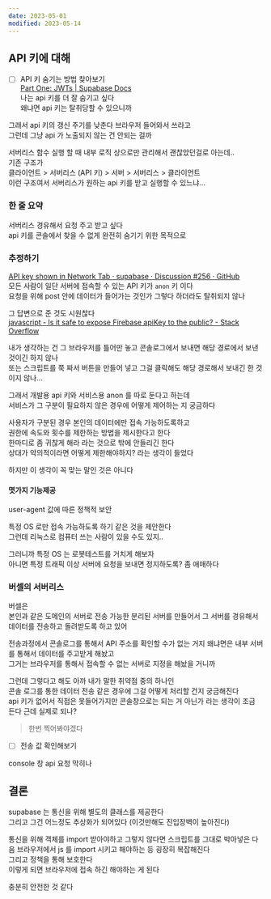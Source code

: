 ```yaml
---
date: 2023-05-01
modified: 2023-05-14
---
```


## API 키에 대해

- [ ] API 키 숨기는 방법 찾아보기  
       [Part One: JWTs | Supabase Docs](https://supabase.com/docs/learn/auth-deep-dive/auth-deep-dive-jwts)  
       나는 api 키를 더 잘 숨기고 싶다  
       왜냐면 api 키는 탈취당할 수 있으니까

그래서 api 키의 갱신 주기를 낮춘다 브라우저 들어와서 쓰라고  
그런데 그냥 api 가 노출되지 않는 건 안되는 걸까

서버리스 함수 실행 할 때 내부 로직 상으로만 관리해서 괜찮았던걸로 아는데..  
기존 구조가  
클라이언트 > 서버리스 (API 키) > 서버 > 서버리스 > 클라이언트  
이런 구조여서 서버리스가 원하는 api 키를 받고 실행할 수 있느냐...

### 한 줄 요약

서버리스 경유해서 요청 주고 받고 싶다  
api 키를 콘솔에서 찾을 수 없게 완전히 숨기기 위한 목적으로

### 추정하기

[API key shown in Network Tab · supabase · Discussion #256 · GitHub](https://github.com/orgs/supabase/discussions/256)  
모든 사람이 일단 서버에 접속할 수 있는 API 키가 `anon` 키 이다  
요청을 위해 post 안에 데이터가 들어가는 것인가 그렇다 하더라도 탈취되지 않나

그 답변으로 준 것도 시원찮다  
[javascript - Is it safe to expose Firebase apiKey to the public? - Stack Overflow](https://stackoverflow.com/questions/37482366/is-it-safe-to-expose-firebase-apikey-to-the-public)

내가 생각하는 건 그 브라우저를 틀어만 놓고 콘솔로그에서 보내면 해당 경로에서 보낸 것이긴 하지 않나  
또는 스크립트를 쭉 짜서 버튼을 만들어 넣고 그걸 클릭해도 해당 경로해서 보내긴 한 것이지 않나...

그래서 개발용 api 키와 서비스용 anon 를 따로 둔다고 하는데  
서비스가 그 구분이 필요하지 않은 경우에 어떻게 제어하는 지 궁금하다

사용자가 구분된 경우 본인의 데이터에만 접속 가능하도록하고  
권한에 속도와 횟수를 제한하는 방법을 제시한다고 한다  
한마디로 좀 귀찮게 해라 라는 것으로 밖에 안들리긴 한다  
상대가 악의적이라면 어떻게 제한해야하지? 라는 생각이 들었다

하지만 이 생각이 꼭 맞는 말인 것은 아니다

#### 몃가지 기능제공

user-agent 값에 따른 정책적 보안

특정 OS 로만 접속 가능하도록 하기 같은 것을 제안한다  
그런데 리눅스로 컴퓨터 쓰는 사람이 있을 수도 있지..

그러니까 특정 OS 는 로봇테스트를 거치게 해보자  
아니면 특정 트래픽 이상 서버에 요청을 보내면 정지하도록? 좀 애매하다

### 버셀의 서버리스

버셀은  
본인과 같은 도메인의 서버로 전송 가능한 분리된 서버를 만들어서 그 서버를 경유해서 데이터를 전송하고 돌려받도록 하고 있어

전송과정에서 콘솔로그를 통해서 API 주소를 확인할 수가 없는 거지 왜냐면은 내부 서버를 통해서 데이터를 주고받게 해놨고  
그거는 브라우저를 통해서 접속할 수 없는 서버로 지정을 해놨을 거니까

그런데 그렇다고 해도 아까 내가 말한 취약점 중의 하나인  
콘솔 로그를 통한 데이터 전송 같은 경우에 그걸 어떻게 처리할 건지 궁금해진다  
api 키가 없어서 직접은 못들어가지만 콘솔창으로는 되는 거 아닌가 라는 생각이 조금 든다 근데 실제로 되나?

> 한번 찍어봐야겠다

- [ ] 전송 값 확인해보기

console 창 api 요청 막히나

## 결론

supabase 는 통신을 위해 별도의 클래스를 제공한다  
그리고 그건 어느정도 추상화가 되어있다 (이것만해도 진입장벽이 높아진다)

통신을 위해 객체를 import 받아야하고 그렇지 않다면 스크립트를 그대로 박아넣은 다음 브라우저에서 js 를 import 시키고 해야하는 등 굉장히 복잡해진다  
그리고 정책을 통해 보호한다  
이렇게 되면 브라우저에 접속 하긴 해야하는 게 된다

충분히 안전한 것 같다

